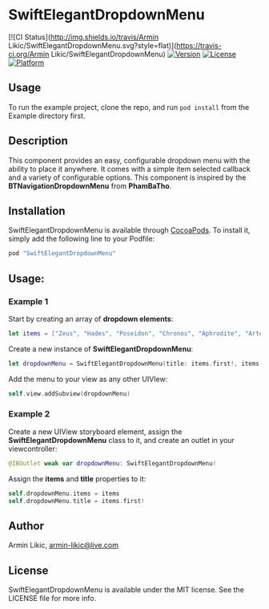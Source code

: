 # SwiftElegantDropdownMenu

[![CI Status](http://img.shields.io/travis/Armin Likic/SwiftElegantDropdownMenu.svg?style=flat)](https://travis-ci.org/Armin Likic/SwiftElegantDropdownMenu)
[![Version](https://img.shields.io/cocoapods/v/SwiftElegantDropdownMenu.svg?style=flat)](http://cocoapods.org/pods/SwiftElegantDropdownMenu)
[![License](https://img.shields.io/cocoapods/l/SwiftElegantDropdownMenu.svg?style=flat)](http://cocoapods.org/pods/SwiftElegantDropdownMenu)
[![Platform](https://img.shields.io/cocoapods/p/SwiftElegantDropdownMenu.svg?style=flat)](http://cocoapods.org/pods/SwiftElegantDropdownMenu)

## Usage

To run the example project, clone the repo, and run `pod install` from the Example directory first.

## Description

This component provides an easy, configurable dropdown menu with the ability to place it anywhere. It comes with a simple item selected callback and a variety of configurable options. This component is inspired by the **BTNavigationDropdownMenu** from **PhamBaTho**.

## Installation

SwiftElegantDropdownMenu is available through [CocoaPods](http://cocoapods.org). To install
it, simply add the following line to your Podfile:

```ruby
pod "SwiftElegantDropdownMenu"
```

## Usage:
### Example 1
Start by creating an array of **dropdown elements**:
```swift
let items = ["Zeus", "Hades", "Poseidon", "Chronos", "Aphrodite", "Artemis", "Hefestus"]
```
Create a new instance of **SwiftElegantDropdownMenu**:
```swift
let dropdownMenu = SwiftElegantDropdownMenu(title: items.first!, items: items)
```
Add the menu to your view as any other UIVIew:
```swift
self.view.addSubview(dropdownMenu)
```
### Example 2
Create a new UIView storyboard element, assign the **SwiftElegantDropdownMenu** class to it, and create an outlet in your viewcontroller:
```swift
@IBOutlet weak var dropdownMenu: SwiftElegantDropdownMenu!
```
Assign the **items** and **title** properties to it:
```swift
self.dropdownMenu.items = items
self.dropdownMenu.title = items.first!
```

## Author

Armin Likic, armin-likic@live.com

## License

SwiftElegantDropdownMenu is available under the MIT license. See the LICENSE file for more info.
